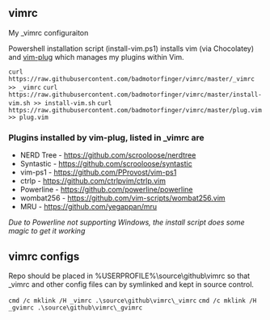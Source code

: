 ## vimrc

My _vimrc configuraiton

Powershell installation script (install-vim.ps1) installs vim (via Chocolatey) and [vim-plug](https://github.com/junegunn/vim-plug) which manages my plugins within Vim.

`curl https://raw.githubusercontent.com/badmotorfinger/vimrc/master/_vimrc >> _vimrc`
`curl https://raw.githubusercontent.com/badmotorfinger/vimrc/master/install-vim.sh >> install-vim.sh`
`curl https://raw.githubusercontent.com/badmotorfinger/vimrc/master/plug.vim >> plug.vim`


### Plugins installed by vim-plug, listed in _vimrc are

  - NERD Tree - https://github.com/scrooloose/nerdtree
  - Syntastic - https://github.com/scrooloose/syntastic
  - vim-ps1   - https://github.com/PProvost/vim-ps1
  - ctrlp     - https://github.com/ctrlpvim/ctrlp.vim
  - Powerline - https://github.com/powerline/powerline
  - wombat256 - https://github.com/vim-scripts/wombat256.vim
  - MRU       - https://github.com/yegappan/mru
  
  *Due to Powerline not supporting Windows, the install script does some magic to get it working*

## vimrc configs

Repo should be placed in %USERPROFILE%\source\github\vimrc so that _vimrc and other config files can by symlinked and kept in source control.

`cmd /c mklink /H _vimrc .\source\github\vimrc\_vimrc`
`cmd /c mklink /H _gvimrc .\source\github\vimrc\_gvimrc`
